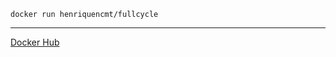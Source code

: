 ```shell
docker run henriquencmt/fullcycle
```
_________________
[Docker Hub](https://hub.docker.com/r/henriquencmt/fullcycle)
